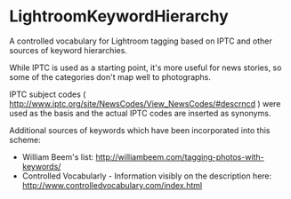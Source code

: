 LightroomKeywordHierarchy
=========================

A controlled vocabulary for Lightroom tagging based on IPTC and other sources of keyword hierarchies.

While IPTC is used as a starting point, it's more useful for news stories, so some of the categories don't map well
to photographs.

IPTC subject codes ( http://www.iptc.org/site/NewsCodes/View_NewsCodes/#descrncd ) were used as the basis and the actual IPTC codes are inserted as synonyms. 

Additional sources of keywords which have been incorporated into this scheme:
* William Beem's list: http://williambeem.com/tagging-photos-with-keywords/
* Controlled Vocabularly - Information visibly on the description here: http://www.controlledvocabulary.com/index.html
